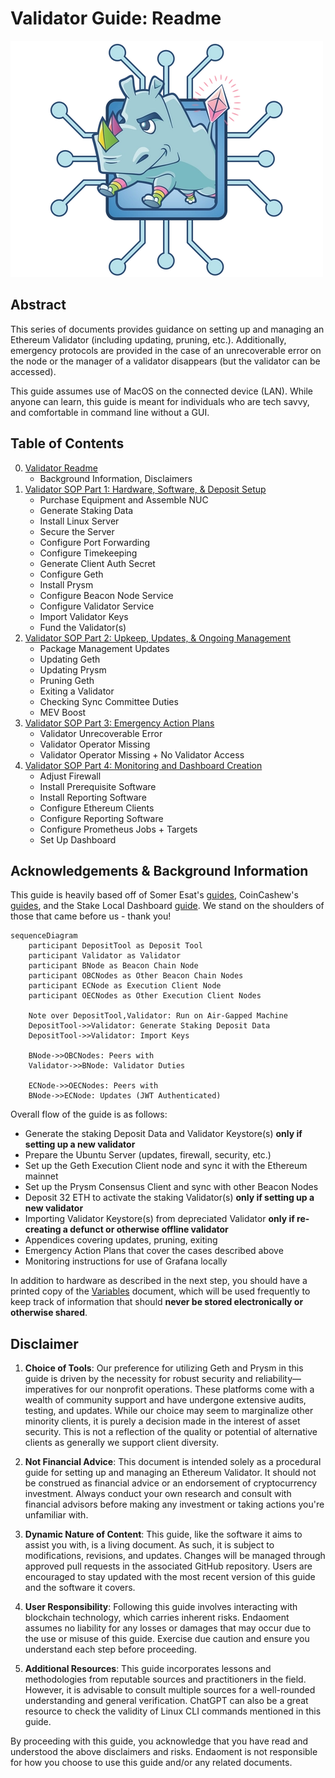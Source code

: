 # Validator Guide: Readme

![Praise Leslie](.imgs/leslie.png)

## Abstract

This series of documents provides guidance on setting up and managing an Ethereum Validator (including updating, pruning, etc.). Additionally, emergency protocols are provided in the case of an unrecoverable error on the node or the manager of a validator disappears (but the validator can be accessed).

This guide assumes use of MacOS on the connected device (LAN). While anyone can learn, this guide is meant for individuals who are tech savvy, and comfortable in command line without a GUI.

## Table of Contents

0. [Validator Readme](./README.md)
   - Background Information, Disclaimers
1. [Validator SOP Part 1: Hardware, Software, & Deposit Setup](./validator-sop-part1-setup.md)
   - Purchase Equipment and Assemble NUC
   - Generate Staking Data
   - Install Linux Server
   - Secure the Server
   - Configure Port Forwarding
   - Configure Timekeeping
   - Generate Client Auth Secret
   - Configure Geth
   - Install Prysm
   - Configure Beacon Node Service
   - Configure Validator Service
   - Import Validator Keys
   - Fund the Validator(s)
2. [Validator SOP Part 2: Upkeep, Updates, & Ongoing Management](./validator-sop-part2-upkeep.md)
   - Package Management Updates
   - Updating Geth
   - Updating Prysm
   - Pruning Geth
   - Exiting a Validator
   - Checking Sync Committee Duties
   - MEV Boost
3. [Validator SOP Part 3: Emergency Action Plans](./validator-sop-part3-emergency.md)
   - Validator Unrecoverable Error
   - Validator Operator Missing
   - Validator Operator Missing + No Validator Access
4. [Validator SOP Part 4: Monitoring and Dashboard Creation](./validator-sop-part4-monitoring.md)
   - Adjust Firewall
   - Install Prerequisite Software
   - Install Reporting Software
   - Configure Ethereum Clients
   - Configure Reporting Software
   - Configure Prometheus Jobs + Targets
   - Set Up Dashboard

## Acknowledgements & Background Information

This guide is heavily based off of Somer Esat's [guides](https://someresat.medium.com), CoinCashew's [guides](https://www.google.com/url?sa=t&rct=j&q=&esrc=s&source=web&cd=&ved=2ahUKEwjxvYzFvZmCAxWhD1kFHcQiAH0QFnoECBQQAQ&url=https%3A%2F%2Fwww.coincashew.com%2Fcoins%2Foverview-eth%2Fguide-or-how-to-setup-a-validator-on-eth2-mainnet&usg=AOvVaw1dMCm5BKdKm5z7JoK1TDtD&opi=89978449), and the Stake Local Dashboard [guide](https://docs.stakelocal.io). We stand on the shoulders of those that came before us - thank you!

```mermaid
sequenceDiagram
    participant DepositTool as Deposit Tool
    participant Validator as Validator
    participant BNode as Beacon Chain Node
    participant OBCNodes as Other Beacon Chain Nodes
    participant ECNode as Execution Client Node
    participant OECNodes as Other Execution Client Nodes

    Note over DepositTool,Validator: Run on Air-Gapped Machine
    DepositTool->>Validator: Generate Staking Deposit Data
    DepositTool->>Validator: Import Keys

    BNode->>OBCNodes: Peers with
    Validator->>BNode: Validator Duties

    ECNode->>OECNodes: Peers with
    BNode->>ECNode: Updates (JWT Authenticated)
```

Overall flow of the guide is as follows:

- Generate the staking Deposit Data and Validator Keystore(s) **only if setting up a new validator**
- Prepare the Ubuntu Server (updates, firewall, security, etc.)
- Set up the Geth Execution Client node and sync it with the Ethereum mainnet
- Set up the Prysm Consensus Client and sync with other Beacon Nodes
- Deposit 32 ETH to activate the staking Validator(s) **only if setting up a new validator**
- Importing Validator Keystore(s) from depreciated Validator **only if re-creating a defunct or otherwise offline validator**
- Appendices covering updates, pruning, exiting
- Emergency Action Plans that cover the cases described above
- Monitoring instructions for use of Grafana locally

In addition to hardware as described in the next step, you should have a printed copy of the [Variables](.imgs/variables.xlsx) document, which will be used frequently to keep track of information that should **never be stored electronically or otherwise shared**.

## Disclaimer

1. **Choice of Tools**: Our preference for utilizing Geth and Prysm in this guide is driven by the necessity for robust security and reliability—imperatives for our nonprofit operations. These platforms come with a wealth of community support and have undergone extensive audits, testing, and updates. While our choice may seem to marginalize other minority clients, it is purely a decision made in the interest of asset security. This is not a reflection of the quality or potential of alternative clients as generally we support client diversity.

2. **Not Financial Advice**: This document is intended solely as a procedural guide for setting up and managing an Ethereum Validator. It should not be construed as financial advice or an endorsement of cryptocurrency investment. Always conduct your own research and consult with financial advisors before making any investment or taking actions you're unfamiliar with.

3. **Dynamic Nature of Content**: This guide, like the software it aims to assist you with, is a living document. As such, it is subject to modifications, revisions, and updates. Changes will be managed through approved pull requests in the associated GitHub repository. Users are encouraged to stay updated with the most recent version of this guide and the software it covers.

4. **User Responsibility**: Following this guide involves interacting with blockchain technology, which carries inherent risks. Endaoment assumes no liability for any losses or damages that may occur due to the use or misuse of this guide. Exercise due caution and ensure you understand each step before proceeding.

5. **Additional Resources**: This guide incorporates lessons and methodologies from reputable sources and practitioners in the field. However, it is advisable to consult multiple sources for a well-rounded understanding and general verification. ChatGPT can also be a great resource to check the validity of Linux CLI commands mentioned in this guide.

By proceeding with this guide, you acknowledge that you have read and understood the above disclaimers and risks. Endaoment is not responsible for how you choose to use this guide and/or any related documents.

